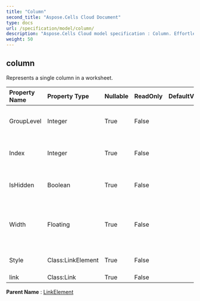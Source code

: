 ```yaml
---
title: "Column"
second_title: "Aspose.Cells Cloud Document"
type: docs
url: /specification/model/column/
description: "Aspose.Cells Cloud model specification : Column. Effortlessly handle Excel and other spreadsheet documents with features like opening, generating, editing, splitting, merging, comparing, and converting."
weight: 50
---
```


## **column**

Represents a single column in a worksheet. 

| Property Name | Property Type | Nullable |  ReadOnly | DefaultValue | Description | 
| :- | :- | :- |:- |  :- | :- |
| GroupLevel | Integer | True |  False |  | Gets the group level of the column. |  
| Index | Integer | True |  False |  | Gets the index of this column. |  
| IsHidden | Boolean | True |  False |  | Indicates whether the column is hidden. |  
| Width | Floating | True |  False |  | Gets and sets the column width in unit of characters. |  
| Style | Class:LinkElement | True |  False |  | Gets the style of this column. |  
| link | Class:Link | True |  False |  |  |  

**Parent Name** : [LinkElement](linkelement)

